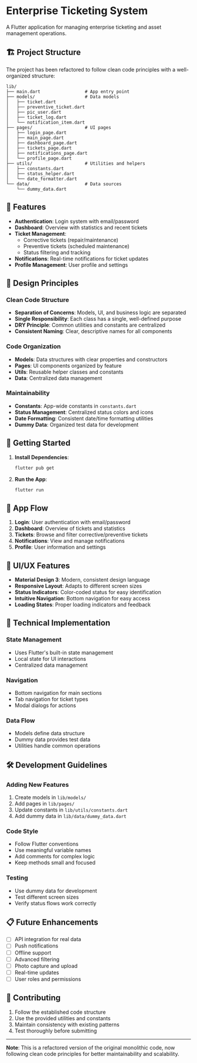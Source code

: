 # Enterprise Ticketing System

A Flutter application for managing enterprise ticketing and asset management operations.

## 🏗️ Project Structure

The project has been refactored to follow clean code principles with a well-organized structure:

```
lib/
├── main.dart                 # App entry point
├── models/                   # Data models
│   ├── ticket.dart
│   ├── preventive_ticket.dart
│   ├── pic_user.dart
│   ├── ticket_log.dart
│   └── notification_item.dart
├── pages/                    # UI pages
│   ├── login_page.dart
│   ├── main_page.dart
│   ├── dashboard_page.dart
│   ├── tickets_page.dart
│   ├── notifications_page.dart
│   └── profile_page.dart
├── utils/                    # Utilities and helpers
│   ├── constants.dart
│   ├── status_helper.dart
│   └── date_formatter.dart
└── data/                     # Data sources
    └── dummy_data.dart
```

## 🎯 Features

-   **Authentication**: Login system with email/password
-   **Dashboard**: Overview with statistics and recent tickets
-   **Ticket Management**:
    -   Corrective tickets (repair/maintenance)
    -   Preventive tickets (scheduled maintenance)
    -   Status filtering and tracking
-   **Notifications**: Real-time notifications for ticket updates
-   **Profile Management**: User profile and settings

## 🎨 Design Principles

### Clean Code Structure

-   **Separation of Concerns**: Models, UI, and business logic are separated
-   **Single Responsibility**: Each class has a single, well-defined purpose
-   **DRY Principle**: Common utilities and constants are centralized
-   **Consistent Naming**: Clear, descriptive names for all components

### Code Organization

-   **Models**: Data structures with clear properties and constructors
-   **Pages**: UI components organized by feature
-   **Utils**: Reusable helper classes and constants
-   **Data**: Centralized data management

### Maintainability

-   **Constants**: App-wide constants in `constants.dart`
-   **Status Management**: Centralized status colors and icons
-   **Date Formatting**: Consistent date/time formatting utilities
-   **Dummy Data**: Organized test data for development

## 🚀 Getting Started

1. **Install Dependencies**:

    ```bash
    flutter pub get
    ```

2. **Run the App**:
    ```bash
    flutter run
    ```

## 📱 App Flow

1. **Login**: User authentication with email/password
2. **Dashboard**: Overview of tickets and statistics
3. **Tickets**: Browse and filter corrective/preventive tickets
4. **Notifications**: View and manage notifications
5. **Profile**: User information and settings

## 🎨 UI/UX Features

-   **Material Design 3**: Modern, consistent design language
-   **Responsive Layout**: Adapts to different screen sizes
-   **Status Indicators**: Color-coded status for easy identification
-   **Intuitive Navigation**: Bottom navigation for easy access
-   **Loading States**: Proper loading indicators and feedback

## 🔧 Technical Implementation

### State Management

-   Uses Flutter's built-in state management
-   Local state for UI interactions
-   Centralized data management

### Navigation

-   Bottom navigation for main sections
-   Tab navigation for ticket types
-   Modal dialogs for actions

### Data Flow

-   Models define data structure
-   Dummy data provides test data
-   Utilities handle common operations

## 🛠️ Development Guidelines

### Adding New Features

1. Create models in `lib/models/`
2. Add pages in `lib/pages/`
3. Update constants in `lib/utils/constants.dart`
4. Add dummy data in `lib/data/dummy_data.dart`

### Code Style

-   Follow Flutter conventions
-   Use meaningful variable names
-   Add comments for complex logic
-   Keep methods small and focused

### Testing

-   Use dummy data for development
-   Test different screen sizes
-   Verify status flows work correctly

## 📋 Future Enhancements

-   [ ] API integration for real data
-   [ ] Push notifications
-   [ ] Offline support
-   [ ] Advanced filtering
-   [ ] Photo capture and upload
-   [ ] Real-time updates
-   [ ] User roles and permissions

## 🤝 Contributing

1. Follow the established code structure
2. Use the provided utilities and constants
3. Maintain consistency with existing patterns
4. Test thoroughly before submitting

---

**Note**: This is a refactored version of the original monolithic code, now following clean code principles for better maintainability and scalability.
